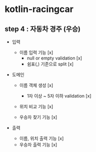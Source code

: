 # kotlin-racingcar

## step 4 : 자동차 경주 (우승)
- 입력
  - 이름 입력 기능 [x]
    - null or empty validation [x]
    - 쉼표(,) 기준으로 split [x]

- 도메인
  - 이름 객체 생성 [x]
    - 1자 이상 ~ 5자 이하 validation [x]

  - 위치 비교 기능 [x]

  - 우승자 찾기 기능 [x]
  
- 출력
  - 이름, 위치 출력 기능 [x] 
  - 우승자 출력 기능 [x]